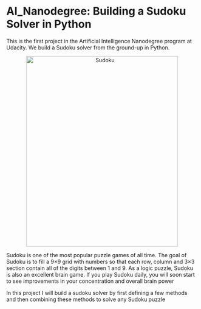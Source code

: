 <h1> AI_Nanodegree: Building a Sudoku Solver in Python</h1>
<p>This is the first project in the Artificial Intelligence Nanodegree program at Udacity. We build a Sudoku solver from the ground-up in Python.</p>
<p align="center">
  <img width="400" height="500" src="https://github.com/Lawrence-Krukrubo/AI_Nanodegree_Project_Sudoku/blob/master/image/sudoku.png?raw=true" alt="Sudoku">
</p>
<p>Sudoku is one of the most popular puzzle games of all time. The goal of Sudoku is to fill a 9×9 grid with numbers so that each row, column and 3×3 section contain all of the digits between 1 and 9. As a logic puzzle, Sudoku is also an excellent brain game. If you play Sudoku daily, you will soon start to see improvements in your concentration and overall brain power</p>
<p>In this project I will build a sudoku solver by first defining a few methods and then combining these methods to solve any Sudoku puzzle</p>
